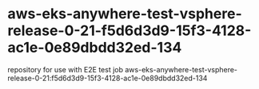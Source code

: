 # aws-eks-anywhere-test-vsphere-release-0-21-f5d6d3d9-15f3-4128-ac1e-0e89dbdd32ed-134
repository for use with E2E test job aws-eks-anywhere-test-vsphere-release-0-21:f5d6d3d9-15f3-4128-ac1e-0e89dbdd32ed-134
